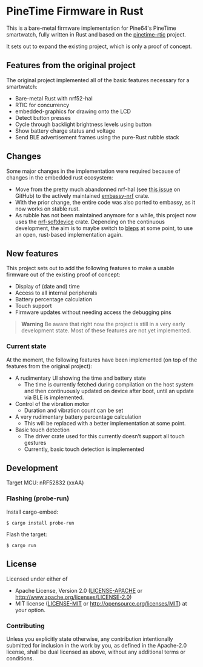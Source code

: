 # PineTime Firmware in Rust

This is a bare-metal firmware implementation for Pine64's PineTime smartwatch, fully written in Rust and based on the [pinetime-rtic](https://github.com/dbrgn/pinetime-rtic) project.

It sets out to expand the existing project, which is only a proof of concept.

## Features from the original project

The original project implemented all of the basic features necessary for a smartwatch:

- Bare-metal Rust with nrf52-hal
- RTIC for concurrency
- embedded-graphics for drawing onto the LCD
- Detect button presses
- Cycle through backlight brightness levels using button
- Show battery charge status and voltage
- Send BLE advertisement frames using the pure-Rust rubble stack

## Changes

Some major changes in the implementation were required because of changes in the embedded rust ecosystem:

- Move from the pretty much abandonned nrf-hal (see [this issue](https://github.com/nrf-rs/nrf-hal/issues/432) on GitHub) to the actively maintained [embassy-nrf](https://github.com/embassy-rs/embassy/tree/main/embassy-nrf) crate.
- With the prior change, the entire code was also ported to embassy, as it now works on stable rust.
- As rubble has not been maintained anymore for a while, this project now uses the [nrf-softdevice](https://github.com/embassy-rs/nrf-softdevice) crate. Depending on the continuous development, the aim is to maybe switch to [bleps](https://github.com/bjoernQ/bleps) at some point, to use an open, rust-based implementation again.

## New features

This project sets out to add the following features to make a usable firmware out of the existing proof of concept:

- Display of (date and) time
- Access to all internal peripherals
- Battery percentage calculation
- Touch support
- Firmware updates without needing access the debugging pins

> **Warning**
> Be aware that right now the project is still in a very early development state. Most of these features are not yet implemented.

### Current state

At the moment, the following features have been implemented (on top of the features from the original project):

- A rudimentary UI showing the time and battery state
  - The time is currently fetched during compilation on the host system and then continuously updated on device after boot, until an update via BLE is implemented.
- Control of the vibration motor
  - Duration and vibration count can be set
- A very rudimentary battery percentage calculation
  - This will be replaced with a better implementation at some point.
- Basic touch detection
  - The driver crate used for this currently doesn’t support all touch gestures
  - Currently, basic touch detection is implemented

## Development

Target MCU: nRF52832 (xxAA)

### Flashing (probe-run)

Install cargo-embed:

    $ cargo install probe-run

Flash the target:

    $ cargo run

## License

Licensed under either of

- Apache License, Version 2.0 ([LICENSE-APACHE](LICENSE-APACHE) or
  http://www.apache.org/licenses/LICENSE-2.0)
- MIT license ([LICENSE-MIT](LICENSE-MIT) or
  http://opensource.org/licenses/MIT) at your option.

### Contributing

Unless you explicitly state otherwise, any contribution intentionally submitted
for inclusion in the work by you, as defined in the Apache-2.0 license, shall
be dual licensed as above, without any additional terms or conditions.
